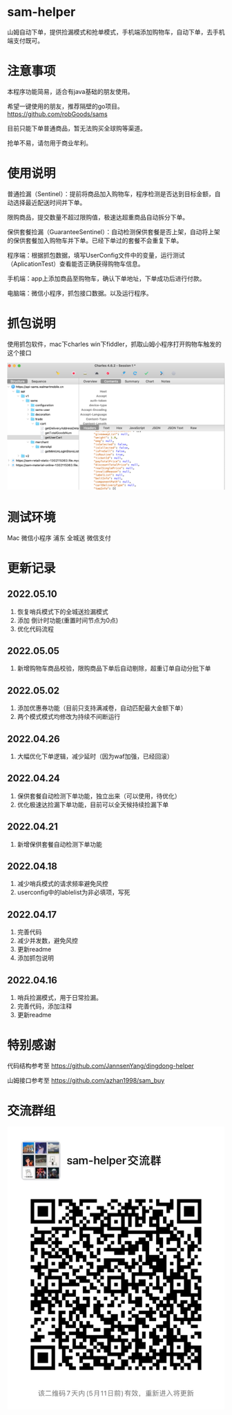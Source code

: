 # sam-helper
山姆自动下单，提供捡漏模式和抢单模式，手机端添加购物车，自动下单，去手机端支付既可。

# 注意事项
本程序功能简易，适合有java基础的朋友使用。

希望一键使用的朋友，推荐隔壁的go项目。
https://github.com/robGoods/sams

目前只能下单普通商品，暂无法购买全球购等渠道。

抢单不易，请勿用于商业牟利。

# 使用说明
普通捡漏（Sentinel）：提前将商品加入购物车，程序检测是否达到目标金额，自动选择最近配送时间并下单。

限购商品，提交数量不超过限购值，极速达超重商品自动拆分下单。

保供套餐捡漏（GuaranteeSentinel）：自动检测保供套餐是否上架，自动将上架的保供套餐加入购物车并下单。已经下单过的套餐不会重复下单。

程序端：根据抓包数据，填写UserConfig文件中的变量，运行测试（AplicationTest）查看能否正确获得购物车信息。

手机端：app上添加商品至购物车，确认下单地址，下单成功后进行付款。

电脑端：微信小程序，抓包接口数据。以及运行程序。

# 抓包说明
使用抓包软件，mac下charles win下fiddler，抓取山姆小程序打开购物车触发的这个接口

![headers](https://github.com/NotwoJack/sam-helper/blob/main/image/headers.png)

# 测试环境
Mac 微信小程序 浦东 全城送 微信支付

# 更新记录

## 2022.05.10
1. 恢复哨兵模式下的全城送捡漏模式
2. 添加 倒计时功能(重置时间节点为0点)
3. 优化代码流程

## 2022.05.05
1. 新增购物车商品校验，限购商品下单后自动剔除，超重订单自动分批下单

## 2022.05.02
1. 添加优惠券功能（目前只支持满减卷，自动匹配最大金额下单）
2. 两个模式模式均修改为持续不间断运行

## 2022.04.26
1. 大幅优化下单逻辑，减少延时（因为waf加强，已经回滚）

## 2022.04.24
1. 保供套餐自动检测下单功能，独立出来（可以使用，待优化）
2. 优化极速达捡漏下单功能，目前可以全天候持续捡漏下单

## 2022.04.21
1. 新增保供套餐自动检测下单功能

## 2022.04.18
1. 减少哨兵模式的请求频率避免风控
2. userconfig中的lablelist为非必填项，写死

## 2022.04.17
1. 完善代码
2. 减少并发数，避免风控
3. 更新readme
4. 添加抓包说明

## 2022.04.16
1. 哨兵捡漏模式，用于日常捡漏。
2. 完善代码，添加注释
3. 更新readme

# 特别感谢
代码结构参考至 https://github.com/JannsenYang/dingdong-helper

山姆接口参考至 https://github.com/azhan1998/sam_buy

# 交流群组
![qrcode](https://github.com/NotwoJack/sam-helper/blob/main/image/qrcode.png)
